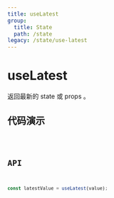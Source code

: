 ```yaml
---
title: useLatest
group:
  title: State
  path: /state
legacy: /state/use-latest
---
```


# useLatest

返回最新的 state 或 props 。

## 代码演示

<code src='./demos/basic.tsx' />

## API

```typescript
const latestValue = useLatest(value);
```
